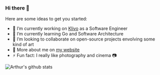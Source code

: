 ### Hi there 👋

Here are some ideas to get you started:

- 🔭 I’m currently working on [Klivo](https://github.com/klivohealth) as a Software Engineer
- 🌱 I’m currently learning Go and Software Architecture
- 👯 I’m looking to collaborate on open-source projects envolving some kind of art
- 👀 More about me on [my website](https://arthurvdiniz.me)
- ⚡ Fun fact: I really like photography and cinema 📷

![Arthur's github stats](https://github-readme-stats.vercel.app/api?username=arthurvdiniz&count_private=true)
